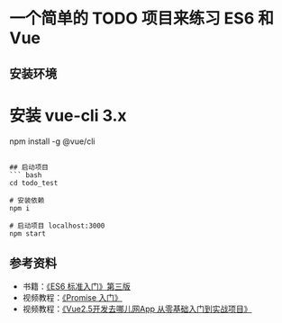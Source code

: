 # 一个简单的 TODO 项目来练习 ES6 和 Vue
## 安装环境

# 安装 vue-cli 3.x 
npm install -g @vue/cli
```

## 启动项目
``` bash
cd todo_test

# 安装依赖
npm i

# 启动项目 localhost:3000
npm start
```


## 参考资料
- 书籍：[《ES6 标准入门》第三版](http://es6.ruanyifeng.com/)
- 视频教程：[《Promise 入门》](https://www.imooc.com/learn/949)
- 视频教程：[《Vue2.5开发去哪儿网App 从零基础入门到实战项目》](https://coding.imooc.com/class/203.html)

